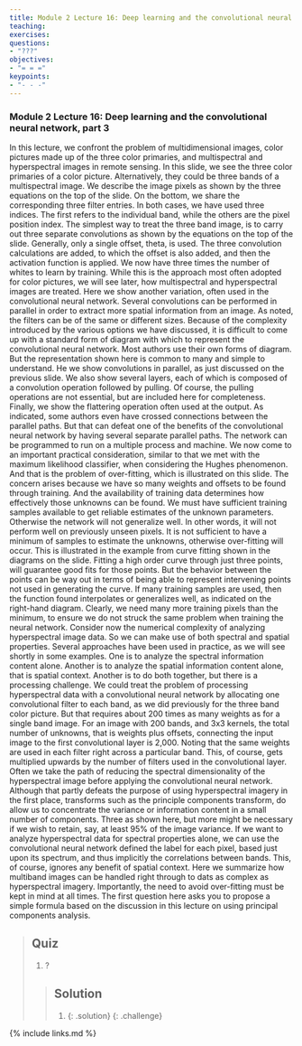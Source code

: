 ```yaml
---
title: Module 2 Lecture 16: Deep learning and the convolutional neural network, part 3
teaching: 
exercises: 
questions:
- "???"
objectives:
- "= = ="
keypoints:
- "- - -"
---
```

### Module 2 Lecture 16: Deep learning and the convolutional neural network, part 3

In this lecture, we confront the problem of multidimensional images, color pictures made up of the three color primaries, and multispectral and hyperspectral images in remote sensing. In this slide, we see the three color primaries of a color picture. Alternatively, they could be three bands of a multispectral image. We describe the image pixels as shown by the three equations on the top of the slide. On the bottom, we share the corresponding three filter entries. In both cases, we have used three indices. The first refers to the individual band, while the others are the pixel position index. The simplest way to treat the three band image, is to carry out three separate convolutions as shown by the equations on the top of the slide. Generally, only a single offset, theta, is used. The three convolution calculations are added, to which the offset is also added, and then the activation function is applied. We now have three times the number of whites to learn by training. While this is the approach most often adopted for color pictures, we will see later, how multispectral and hyperspectral images are treated. Here we show another variation, often used in the convolutional neural network. Several convolutions can be performed in parallel in order to extract more spatial information from an image. As noted, the filters can be of the same or different sizes. Because of the complexity introduced by the various options we have discussed, it is difficult to come up with a standard form of diagram with which to represent the convolutional neural network. Most authors use their own forms of diagram. But the representation shown here is common to many and simple to understand. He we show convolutions in parallel, as just discussed on the previous slide. We also show several layers, each of which is composed of a convolution operation followed by pulling. Of course, the pulling operations are not essential, but are included here for completeness. Finally, we show the flattering operation often used at the output. As indicated, some authors even have crossed connections between the parallel paths. But that can defeat one of the benefits of the convolutional neural network by having several separate parallel paths. The network can be programmed to run on a multiple process and machine. We now come to an important practical consideration, similar to that we met with the maximum likelihood classifier, when considering the Hughes phenomenon. And that is the problem of over-fitting, which is illustrated on this slide. The concern arises because we have so many weights and offsets to be found through training. And the availability of training data determines how effectively those unknowns can be found. We must have sufficient training samples available to get reliable estimates of the unknown parameters. Otherwise the network will not generalize well. In other words, it will not perform well on previously unseen pixels. It is not sufficient to have a minimum of samples to estimate the unknowns, otherwise over-fitting will occur. This is illustrated in the example from curve fitting shown in the diagrams on the slide. Fitting a high order curve through just three points, will guarantee good fits for those points. But the behavior between the points can be way out in terms of being able to represent intervening points not used in generating the curve. If many training samples are used, then the function found interpolates or generalizes well, as indicated on the right-hand diagram. Clearly, we need many more training pixels than the minimum, to ensure we do not struck the same problem when training the neural network. Consider now the numerical complexity of analyzing hyperspectral image data. So we can make use of both spectral and spatial properties. Several approaches have been used in practice, as we will see shortly in some examples. One is to analyze the spectral information content alone. Another is to analyze the spatial information content alone, that is spatial context. Another is to do both together, but there is a processing challenge. We could treat the problem of processing hyperspectral data with a convolutional neural network by allocating one convolutional filter to each band, as we did previously for the three band color picture. But that requires about 200 times as many weights as for a single band image. For an image with 200 bands, and 3x3 kernels, the total number of unknowns, that is weights plus offsets, connecting the input image to the first convolutional layer is 2,000. Noting that the same weights are used in each filter right across a particular band. This, of course, gets multiplied upwards by the number of filters used in the convolutional layer. Often we take the path of reducing the spectral dimensionality of the hyperspectral image before applying the convolutional neural network. Although that partly defeats the purpose of using hyperspectral imagery in the first place, transforms such as the principle components transform, do allow us to concentrate the variance or information content in a small number of components. Three as shown here, but more might be necessary if we wish to retain, say, at least 95% of the image variance. If we want to analyze hyperspectral data for spectral properties alone, we can use the convolutional neural network defined the label for each pixel, based just upon its spectrum, and thus implicitly the correlations between bands. This, of course, ignores any benefit of spatial context. Here we summarize how multiband images can be handled right through to dats as complex as hyperspectral imagery. Importantly, the need to avoid over-fitting must be kept in mind at all times. The first question here asks you to propose a simple formula based on the discussion in this lecture on using principal components analysis. 

> ## Quiz
>
> 1. ?
>
> > ## Solution
> >
> > 1. {: .solution}
> >    {: .challenge}

{% include links.md %}